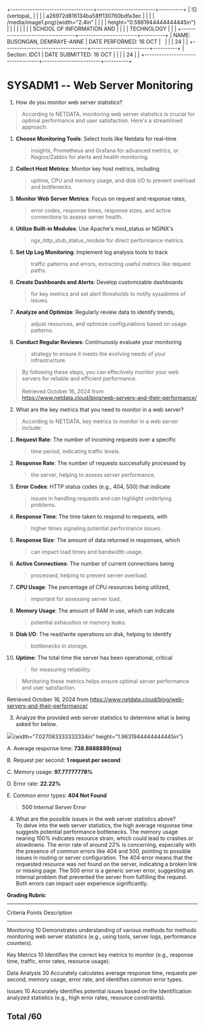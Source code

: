 +----------------------------------+------------------------+----------+
| ![](vertopal_                    |                        |          |
| a26972d816134ba58ff130760bdfa3ec |                        |          |
| /media/image1.png){width="2.4in" |                        |          |
| height="0.5881944444444445in"}   |                        |          |
|                                  |                        |          |
| SCHOOL OF INFORMATION AND        |                        |          |
| TECHNOLOGY                       |                        |          |
+----------------------------------+------------------------+----------+
| NAME: BUSONGAN, DEMIRAYE-ANNE    | DATE PERFORMED: 16 OCT |          |
|                                  | 24                     |          |
+----------------------------------+------------------------+----------+
| Section: IDC1                    | DATE SUBMITTED: 16 OCT |          |
|                                  | 24                     |          |
+----------------------------------+------------------------+----------+

# SYSADM1 -- Web Server Monitoring

1.  How do you monitor web server statistics?

> According to NETDATA, monitoring web server statistics is crucial for
> optimal performance and user satisfaction. Here's a streamlined
> approach:

1.  **Choose Monitoring Tools**: Select tools like Netdata for real-time
    > insights, Prometheus and Grafana for advanced metrics, or
    > Nagios/Zabbix for alerts and health monitoring.

2.  **Collect Host Metrics**: Monitor key host metrics, including
    > uptime, CPU and memory usage, and disk I/O to prevent overload and
    > bottlenecks.

3.  **Monitor Web Server Metrics**: Focus on request and response rates,
    > error codes, response times, response sizes, and active
    > connections to assess server health.

4.  **Utilize Built-in Modules**: Use Apache\'s mod_status or NGINX\'s
    > ngx_http_stub_status_module for direct performance metrics.

5.  **Set Up Log Monitoring**: Implement log analysis tools to track
    > traffic patterns and errors, extracting useful metrics like
    > request paths.

6.  **Create Dashboards and Alerts**: Develop customizable dashboards
    > for key metrics and set alert thresholds to notify sysadmins of
    > issues.

7.  **Analyze and Optimize**: Regularly review data to identify trends,
    > adjust resources, and optimize configurations based on usage
    > patterns.

8.  **Conduct Regular Reviews**: Continuously evaluate your monitoring
    > strategy to ensure it meets the evolving needs of your
    > infrastructure.

> By following these steps, you can effectively monitor your web servers
> for reliable and efficient performance.\
> \
> Retrieved October 16, 2024 from
> https://www.netdata.cloud/blog/web-servers-and-their-performance/

2.  What are the key metrics that you need to monitor in a web server?

> According to NETDATA, key metrics to monitor in a web server include:

1.  **Request Rate**: The number of incoming requests over a specific
    > time period, indicating traffic levels.

2.  **Response Rate**: The number of requests successfully processed by
    > the server, helping to assess server performance.

3.  **Error Codes**: HTTP status codes (e.g., 404, 500) that indicate
    > issues in handling requests and can highlight underlying problems.

4.  **Response Time**: The time taken to respond to requests, with
    > higher times signaling potential performance issues.

5.  **Response Size**: The amount of data returned in responses, which
    > can impact load times and bandwidth usage.

6.  **Active Connections**: The number of current connections being
    > processed, helping to prevent server overload.

7.  **CPU Usage**: The percentage of CPU resources being utilized,
    > important for assessing server load.

8.  **Memory Usage**: The amount of RAM in use, which can indicate
    > potential exhaustion or memory leaks.

9.  **Disk I/O**: The read/write operations on disk, helping to identify
    > bottlenecks in storage.

10. **Uptime**: The total time the server has been operational, critical
    > for measuring reliability.

> Monitoring these metrics helps ensure optimal server performance and
> user satisfaction.

Retrieved October 16, 2024 from
https://www.netdata.cloud/blog/web-servers-and-their-performance/

3.  Analyze the provided web server statistics to determine what is
    being asked for below.

![](vertopal_a26972d816134ba58ff130760bdfa3ec/media/image2.png){width="7.027083333333334in"
height="1.9631944444444445in"}

A.  Average response time: **738.8888889(ms)**

B.  Request per second: **1 request per second**

C.  Memory usage: **97.77777778%**

D.  Error rate: **22.22%**

E.  Common error types: **404 Not Found**

> **500 Internal Server Error**

4.  What are the possible issues in the web server statistics above?\
    To delve into the web server statistics, the high average response
    time suggests potential performance bottlenecks. The memory usage
    nearing 100% indicates resource strain, which could lead to crashes
    or slowdowns. The error rate of around 22% is concerning, especially
    with the presence of common errors like 404 and 500, pointing to
    possible issues in routing or server configuration. The 404 error
    means that the requested resource was not found on the server,
    indicating a broken link or missing page. The 500 error is a generic
    server error, suggesting an internal problem that prevented the
    server from fulfilling the request. Both errors can impact user
    experience significantly.

**Grading Rubric**

  --------------------------------------------------------------------------------
  Criteria         Points   Description
  ---------------- -------- ------------------------------------------------------
  Monitoring       10       Demonstrates understanding of various methods for
  methods                   monitoring web server statistics (e.g., using tools,
                            server logs, performance counters).

  Key Metrics      10       Identifies the correct key metrics to monitor (e.g.,
                            response time, traffic, error rates, resource usage).

  Data Analysis    30       Accurately calculates average response time, requests
                            per second, memory usage, error rate, and identifies
                            common error types.

  Issues           10       Accurately identifies potential issues based on the
  Identification            analyzed statistics (e.g., high error rates, resource
                            constraints).

  Total            /60      
  --------------------------------------------------------------------------------
